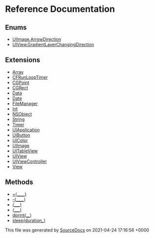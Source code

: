 # Reference Documentation

## Enums

-   [UIImage.ArrowDirection](enums/UIImage.ArrowDirection.md)
-   [UIView.GradientLayerChangingDirection](enums/UIView.GradientLayerChangingDirection.md)

## Extensions

-   [Array](extensions/Array.md)
-   [CFRunLoopTimer](extensions/CFRunLoopTimer.md)
-   [CGPoint](extensions/CGPoint.md)
-   [CGRect](extensions/CGRect.md)
-   [Data](extensions/Data.md)
-   [Date](extensions/Date.md)
-   [FileManager](extensions/FileManager.md)
-   [Int](extensions/Int.md)
-   [NSObject](extensions/NSObject.md)
-   [String](extensions/String.md)
-   [Timer](extensions/Timer.md)
-   [UIApplication](extensions/UIApplication.md)
-   [UIButton](extensions/UIButton.md)
-   [UIColor](extensions/UIColor.md)
-   [UIImage](extensions/UIImage.md)
-   [UITableView](extensions/UITableView.md)
-   [UIView](extensions/UIView.md)
-   [UIViewController](extensions/UIViewController.md)
-   [View](extensions/View.md)

## Methods

-   [+(____)](methods/+(____).md)
-   [-(____)](methods/-(____).md)
-   [_(____)](methods/_(____).md)
-   [_(____)](methods/_(____).md)
-   [dprint(__)](methods/dprint(__).md)
-   [sleep(duration_)](methods/sleep(duration_).md)

This file was generated by [SourceDocs](https://github.com/eneko/SourceDocs) on 2021-04-24 17:16:56 +0000